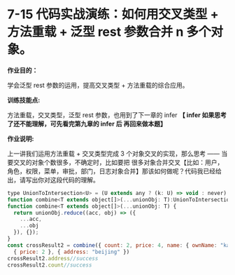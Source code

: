 # 7-15 代码实战演练：如何用交叉类型 + 方法重载 + 泛型 rest 参数合并 n 多个对象。

**作业目的：**

学会泛型 rest 参数的运用，提高交叉类型 + 方法重载的综合应用。

**训练技能点:**

方法重载，交叉类型，泛型 rest 参数，也用到了下一章的 infer **【 infer 如果思考了还不能理解，可先看完第九章的 infer 后 再回来做本题】**

**作业说明:**

上一讲我们运用方法重载 + 交叉类型完成 3 个对象交叉的实现，那么思考 —— 当要交叉的对象个数很多，不确定时，比如要把 很多对象合并交叉【比如：用户，角色，权限，菜单，审批，部门，日志对象合并】那该如何做呢？代码我已经给出，请写出你对这段代码的理解。

```js
type UnionToIntersection<U> = (U extends any ? (k: U) => void : never) extends (k: infer I) => void  ? I  : never;
function combine<T extends object[]>(...unionObj: T):UnionToIntersection<T[number]>
function combine<T extends object[]>(...unionObj: T) {
  return unionObj.reduce((acc, obj) => ({
    ...acc,
    ...obj
  }), {});
}
const crossResult2 = combine({ count: 2, price: 4, name: { ownName: "kate" } },
  { price: 2 }, { address: "beijing" })
crossResult2.address//success
crossResult2.count//success
```
